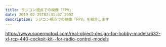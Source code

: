 ```yaml
---
title: ラジコン視点での映像「FPV」
date: 2019-02-25T02:31:07.299Z
description: ラジコン視点での映像「FPV」を紹介します
---
```

https://www.supermotoxl.com/real-object-design-for-hobby-models/632-xl-rcp-440-cockpit-kit--for-radio-control-models
